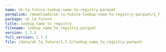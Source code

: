 ```yaml
---
name: uk-la-future-lookup-name-to-registry-parquet
permalink: /downloads/uk-la-future-lookup-name-to-registry-parquet/1_7_3
package: uk_la_future
title: lookup_name_to_registry
filename: lookup_name_to_registry.parquet
version: 1.7.3
full_version: 1.7.3
file: /data/uk_la_future/1.7.3/lookup_name_to_registry.parquet
---
```


